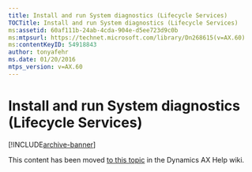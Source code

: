 ```yaml
---
title: Install and run System diagnostics (Lifecycle Services)
TOCTitle: Install and run System diagnostics (Lifecycle Services)
ms:assetid: 60af111b-24ab-4cda-904e-d5ee723d9c0b
ms:mtpsurl: https://technet.microsoft.com/library/Dn268615(v=AX.60)
ms:contentKeyID: 54918843
author: tonyafehr
ms.date: 01/20/2016
mtps_version: v=AX.60
---
```


# Install and run System diagnostics (Lifecycle Services) 


[!INCLUDE[archive-banner](includes/archive-banner.md)]


This content has been moved [to this topic](https://ax.help.dynamics.com/en/wiki/install-and-run-system-diagnostics-lifecycle-services/) in the Dynamics AX Help wiki.

  


